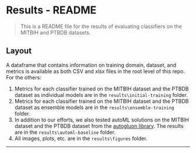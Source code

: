 # Results - README

> This is a README file for the results of evaluating classifiers on the MITBIH and PTBDB datasets.

## Layout

A dataframe that contains information on training domain, dataset, and metrics is available as both CSV and xlsx files in the root level of this repo. For the others:

1. Metrics for each classifier trained on the MITBIH dataset and the PTBDB dataset as individual models are in the `results\initial-training` folder.
2. Metrics for each classifier trained on the MITBIH dataset and the PTBDB dataset as ensemble models are in the `results\ensemble-training` folder.
3. In addition to our efforts, we also tested autoML solutions on the MITBIH dataset and the PTBDB dataset from the [autogluon library](https://github.com/awslabs/autogluon). The results are in the `results\automl-baseline` folder.
4. All images, plots, etc. are in the `results\figures` folder.

---
